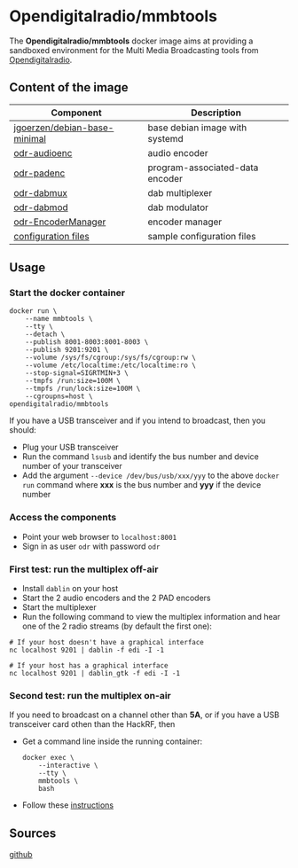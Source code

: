 # Opendigitalradio/mmbtools

The **Opendigitalradio/mmbtools** docker image aims at providing a sandboxed environment for the Multi Media Broadcasting tools from [Opendigitalradio](https://www.opendigitalradio.org/mmbtools).

## Content of the image
| Component | Description |
| - | - |
| [jgoerzen/debian-base-minimal](https://hub.docker.com/r/jgoerzen/debian-base-minimal) | base debian image with systemd |
| [odr-audioenc](https://github.com/opendigitalradio/odr-audioenc) | audio encoder |
| [odr-padenc](https://github.com/opendigitalradio/odr-padenc) | program-associated-data encoder |
| [odr-dabmux](https://github.com/opendigitalradio/odr-dabmux) | dab multiplexer |
| [odr-dabmod](https://github.com/opendigitalradio/odr-dabmod) | dab modulator |
| [odr-EncoderManager](https://github.com/opendigitalradio/odr-encodermanager) | encoder manager |
| [configuration files](https://github.com/Opendigitalradio/dab-scripts/tree/master/config) | sample configuration files |

## Usage

### Start the docker container
```
docker run \
	--name mmbtools \
	--tty \
	--detach \
	--publish 8001-8003:8001-8003 \
	--publish 9201:9201 \
	--volume /sys/fs/cgroup:/sys/fs/cgroup:rw \
	--volume /etc/localtime:/etc/localtime:ro \
	--stop-signal=SIGRTMIN+3 \
	--tmpfs /run:size=100M \
	--tmpfs /run/lock:size=100M \
	--cgroupns=host \
opendigitalradio/mmbtools
```

If you have a USB transceiver and if you intend to broadcast, then you should:
- Plug your USB transceiver
- Run the command `lsusb` and identify the bus number and device number of your transceiver
- Add the argument `--device /dev/bus/usb/xxx/yyy` to the above `docker run` command where **xxx** is the bus number and **yyy** if the device number

### Access the components
- Point your web browser to `localhost:8001`
- Sign in as user `odr` with password `odr`

### First test: run the multiplex off-air
- Install `dablin` on your host
- Start the 2 audio encoders and the 2 PAD encoders
- Start the multiplexer
- Run the following command to view the multiplex information and hear one of the 2 radio streams (by default the first one):
```
# If your host doesn't have a graphical interface
nc localhost 9201 | dablin -f edi -I -1

# If your host has a graphical interface
nc localhost 9201 | dablin_gtk -f edi -I -1
```

### Second test: run the multiplex on-air
If you need to broadcast on a channel other than **5A**, or if you have a USB transceiver card othen than the HackRF, then
- Get a command line inside the running container:
	```
	docker exec \
		--interactive \
		--tty \
		mmbtools \
		bash
	```
- Follow these [instructions](https://github.com/opendigitalradio/dab-scripts#configuration)

## Sources
[github](https://github.com/colisee/docker-mmbtools)
